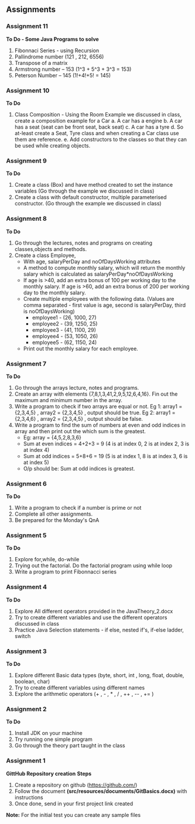 ## Assignments


### Assignment 11
**To Do - Some Java Programs to solve**
1.  Fibonnaci Series - using Recursion
2.	Pallindrome number (121 , 212, 6556)
3.	Transpose of a matrix
4.	Armstrong number – 153 (1^3 + 5^3 + 3^3 = 153)
5.	Peterson Number – 145 (1!+4!+5! = 145)


### Assignment 10
**To Do**
1. Class Composition - Using the Room Example we discussed in class, create a composition example for a Car
	a. A car has a engine
	b. A car has a seat (seat can be front seat, back seat)
	c. A car has a tyre
	d. So at-least create a Seat, Tyre class and when creating a Car class use them are reference.
	e. Add constructors to the classes so that they can be used while creating objects.


### Assignment 9
**To Do**
1. Create a class (Box) and have method created to set the instance variables (Go through the example we discussed in class)
2. Create a class with default constructor, multiple parameterised constructor. (Go through the example we discussed in class)

### Assignment 8
**To Do**
1. Go through the lectures, notes and programs on creating classes,objects and methods.
2. Create a class Employee,
	* With age, salaryPerDay and noOfDaysWorking attributes
	* A method to compute monthly salary, which will return the monthly salary which is calculated as salaryPerDay*noOfDaysWorking
	* If age is >40, add an extra bonus of 100 per working day to the monthly salary. If age is >60, add an extra bonus of 200 per working day to the monthly salary.
	* Create multiple employees with the following data. (Values are comma separated - first value is age, second is salaryPerDay, third is noOfDaysWorking)
		*  employee1 - (26, 1000, 27)
		*  employee2 - (39, 1250, 25)
		*  employee3 - (41, 1100, 29)
		*  employee4 - (53, 1050, 26)
		*  employee5 - (62, 1150, 24)
	* Print out the monthly salary for each employee.
	

### Assignment 7
**To Do**
1. Go through the arrays lecture, notes and programs.
2. Create an array with elements {7,8,1,3,41,2,9,5,12,6,4,16}. Fin out the maximum and minimum number in the array.
3. Write a program to check if two arrays are equal or not. Eg 1: array1  = {2,3,4,5} , array2 = {2,3,4,5} , output should be true. Eg 2: array1  = {2,3,4,6} , array2 = {2,3,4,5} , output should be false.
4. Write a program to find the sum of numbers at even and odd indices in array and then print out the which sum is the greatest.
	* Eg: array = {4,5,2,8,3,6}
	* Sum at even indices = 4+2+3 = 9 (4 is at index 0, 2 is at index 2, 3 is at index 4)
	* Sum at odd  indices = 5+8+6 = 19 (5 is at index 1, 8 is at index 3, 6 is at index 5)
	* O/p should be: Sum at odd indices is greatest.


### Assignment 6
**To Do**
1. Write a program to check if a number is prime or not
2. Complete all other assignments.
3. Be prepared for the Monday's QnA


### Assignment 5
**To Do**
1. Explore for,while, do-while
2. Trying out the factorial. Do the factorial program using while loop
3. Write a program to print Fibonnacci series


### Assignment 4
**To Do**
1. Explore All different operators provided in the JavaTheory_2.docx
2. Try to create different variables and use the different operators discussed in class
3. Practice Java Selection statements - if else, nested if's, if-else ladder, switch



### Assignment 3
**To Do**
1. Explore different Basic data types (byte, short, int , long, float, double, boolean, char)
2. Try to create different variables using different names
3. Explore the arithmetic operators (+ , - , * , / , ++ , -- , += )



### Assignment 2
**To Do**
1. Install JDK on your machine
2. Try running one simple program
3. Go through the theory part taught in the class



### Assignment 1
**GittHub Repository creation**
**Steps**
1. Create a repository on github (https://github.com/)
2. Follow the document **(src/resources/documents/GitBasics.docx)** with instructions
3. Once done, send in your first project link created

**Note:** For the initial test you can create any sample files  
